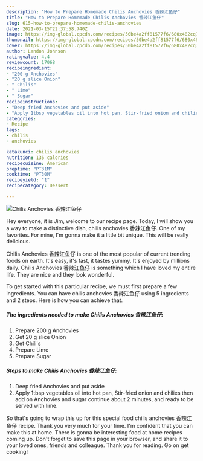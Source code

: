 ```yaml
---
description: "How to Prepare Homemade Chilis Anchovies 香辣江鱼仔"
title: "How to Prepare Homemade Chilis Anchovies 香辣江鱼仔"
slug: 615-how-to-prepare-homemade-chilis-anchovies
date: 2021-03-15T22:37:58.740Z
image: https://img-global.cpcdn.com/recipes/50be4a2ff81577f6/680x482cq70/chilis-anchovies-香辣江鱼仔-recipe-main-photo.jpg
thumbnail: https://img-global.cpcdn.com/recipes/50be4a2ff81577f6/680x482cq70/chilis-anchovies-香辣江鱼仔-recipe-main-photo.jpg
cover: https://img-global.cpcdn.com/recipes/50be4a2ff81577f6/680x482cq70/chilis-anchovies-香辣江鱼仔-recipe-main-photo.jpg
author: Landon Johnson
ratingvalue: 4.4
reviewcount: 17068
recipeingredient:
- "200 g Anchovies"
- "20 g slice Onion"
- " Chilis"
- " Lime"
- " Sugar"
recipeinstructions:
- "Deep fried Anchovies and put aside"
- "Apply 1tbsp vegetables oil into hot pan, Stir-fried onion and chilies then add on Anchovies and sugar continue about 2 minutes, and ready to be served with lime."
categories:
- Recipe
tags:
- chilis
- anchovies

katakunci: chilis anchovies 
nutrition: 136 calories
recipecuisine: American
preptime: "PT31M"
cooktime: "PT30M"
recipeyield: "1"
recipecategory: Dessert

---
```



![Chilis Anchovies 香辣江鱼仔](https://img-global.cpcdn.com/recipes/50be4a2ff81577f6/680x482cq70/chilis-anchovies-香辣江鱼仔-recipe-main-photo.jpg)

Hey everyone, it is Jim, welcome to our recipe page. Today, I will show you a way to make a distinctive dish, chilis anchovies 香辣江鱼仔. One of my favorites. For mine, I'm gonna make it a little bit unique. This will be really delicious.

Chilis Anchovies 香辣江鱼仔 is one of the most popular of current trending foods on earth. It's easy, it's fast, it tastes yummy. It's enjoyed by millions daily. Chilis Anchovies 香辣江鱼仔 is something which I have loved my entire life. They are nice and they look wonderful.




To get started with this particular recipe, we must first prepare a few ingredients. You can have chilis anchovies 香辣江鱼仔 using 5 ingredients and 2 steps. Here is how you can achieve that.

<!--inarticleads1-->

##### The ingredients needed to make Chilis Anchovies 香辣江鱼仔:

1. Prepare 200 g Anchovies
1. Get 20 g slice Onion
1. Get  Chili&#39;s
1. Prepare  Lime
1. Prepare  Sugar




<!--inarticleads2-->

##### Steps to make Chilis Anchovies 香辣江鱼仔:

1. Deep fried Anchovies and put aside
1. Apply 1tbsp vegetables oil into hot pan, Stir-fried onion and chilies then add on Anchovies and sugar continue about 2 minutes, and ready to be served with lime.




So that's going to wrap this up for this special food chilis anchovies 香辣江鱼仔 recipe. Thank you very much for your time. I'm confident that you can make this at home. There is gonna be interesting food at home recipes coming up. Don't forget to save this page in your browser, and share it to your loved ones, friends and colleague. Thank you for reading. Go on get cooking!
